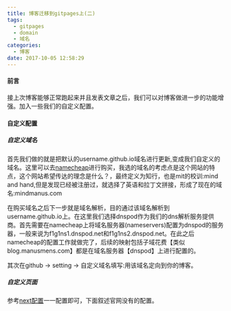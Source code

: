```yaml
---
title: 博客迁移到gitpages上(二)
tags:
  - gitpages
  - domain
  - 域名
categories:
  - 博客
date: 2017-10-05 12:58:29
---
```


#### 前言

接上次博客能够正常跑起来并且发表文章之后，我们可以对博客做进一步的功能增强。加入一些我们的自定义配置。

#### 自定义配置

##### 自定义域名

首先我们做的就是把默认的username.github.io域名进行更新,变成我们自定义的域名。这里可以去[namecheap](https://www.namecheap.com/)进行购买，我选的域名的考虑点是这个网站的特点，这个网站希望传达的理念是什么？，最终定义为知行，也是mit的校训:mind and hand,但是发现已经被注册过，就选择了英语和拉丁文拼接，形成了现在的域名:mindmanus.com
<!--more-->

在购买域名之后下一步就是域名解析，目的通过该域名解析到username.github.io上。在这里我们选择dnspod作为我们的dns解析服务提供商。首先需要在namecheap上将域名服务器(nameservers)配置为dnspod的服务器，一般来说为f1g1ns1.dnspod.net和f1g1ns2.dnspod.net。在此之后namecheap的配置工作就做完了，后续的映射包括子域花费【类似blog.manusmens.com】都是在域名服务器【dnspod】上进行配置的。

其次在github -> setting -> 自定义域名填写:用该域名定向到你的博客。

##### 自定义页面
参考[next配置](http://theme-next.iissnan.com/getting-started.html)一一配置即可，下面叙述官网没有的配置。
